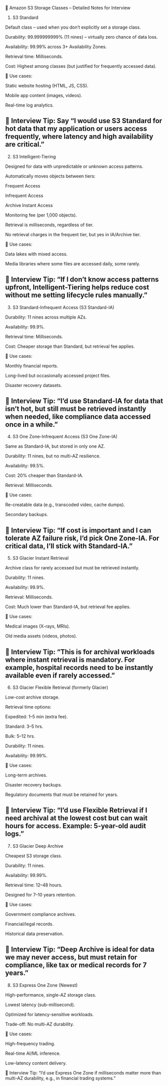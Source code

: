 📌 Amazon S3 Storage Classes – Detailed Notes for Interview
1. S3 Standard

Default class – used when you don’t explicitly set a storage class.

Durability: 99.999999999% (11 nines) – virtually zero chance of data loss.

Availability: 99.99% across 3+ Availability Zones.

Retrieval time: Milliseconds.

Cost: Highest among classes (but justified for frequently accessed data).

🔹 Use cases:

Static website hosting (HTML, JS, CSS).

Mobile app content (images, videos).

Real-time log analytics.

🔹 Interview Tip: Say “I would use S3 Standard for hot data that my application or users access frequently, where latency and high availability are critical.”
------------------------------------------------------------------------------------------------------------------------------------------------

2. S3 Intelligent-Tiering

Designed for data with unpredictable or unknown access patterns.

Automatically moves objects between tiers:

Frequent Access

Infrequent Access

Archive Instant Access

Monitoring fee (per 1,000 objects).

Retrieval is milliseconds, regardless of tier.

No retrieval charges in the frequent tier, but yes in IA/Archive tier.

🔹 Use cases:

Data lakes with mixed access.

Media libraries where some files are accessed daily, some rarely.

🔹 Interview Tip: “If I don’t know access patterns upfront, Intelligent-Tiering helps reduce cost without me setting lifecycle rules manually.”
------------------------------------------------------------------------------------------------------------------------------------------------

3. S3 Standard-Infrequent Access (S3 Standard-IA)

Durability: 11 nines across multiple AZs.

Availability: 99.9%.

Retrieval time: Milliseconds.

Cost: Cheaper storage than Standard, but retrieval fee applies.

🔹 Use cases:

Monthly financial reports.

Long-lived but occasionally accessed project files.

Disaster recovery datasets.

🔹 Interview Tip: “I’d use Standard-IA for data that isn’t hot, but still must be retrieved instantly when needed, like compliance data accessed once in a while.”
------------------------------------------------------------------------------------------------------------------------------------------------

4. S3 One Zone-Infrequent Access (S3 One Zone-IA)

Same as Standard-IA, but stored in only one AZ.

Durability: 11 nines, but no multi-AZ resilience.

Availability: 99.5%.

Cost: 20% cheaper than Standard-IA.

Retrieval: Milliseconds.

🔹 Use cases:

Re-creatable data (e.g., transcoded video, cache dumps).

Secondary backups.

🔹 Interview Tip: “If cost is important and I can tolerate AZ failure risk, I’d pick One Zone-IA. For critical data, I’ll stick with Standard-IA.”
------------------------------------------------------------------------------------------------------------------------------------------------

5. S3 Glacier Instant Retrieval

Archive class for rarely accessed but must be retrieved instantly.

Durability: 11 nines.

Availability: 99.9%.

Retrieval: Milliseconds.

Cost: Much lower than Standard-IA, but retrieval fee applies.

🔹 Use cases:

Medical images (X-rays, MRIs).

Old media assets (videos, photos).

🔹 Interview Tip: “This is for archival workloads where instant retrieval is mandatory. For example, hospital records need to be instantly available even if rarely accessed.”
------------------------------------------------------------------------------------------------------------------------------------------------

6. S3 Glacier Flexible Retrieval (formerly Glacier)

Low-cost archive storage.

Retrieval time options:

Expedited: 1–5 min (extra fee).

Standard: 3–5 hrs.

Bulk: 5–12 hrs.

Durability: 11 nines.

Availability: 99.99%.

🔹 Use cases:

Long-term archives.

Disaster recovery backups.

Regulatory documents that must be retained for years.

🔹 Interview Tip: “I’d use Flexible Retrieval if I need archival at the lowest cost but can wait hours for access. Example: 5-year-old audit logs.”
------------------------------------------------------------------------------------------------------------------------------------------------

7. S3 Glacier Deep Archive

Cheapest S3 storage class.

Durability: 11 nines.

Availability: 99.99%.

Retrieval time: 12–48 hours.

Designed for 7–10 years retention.

🔹 Use cases:

Government compliance archives.

Financial/legal records.

Historical data preservation.

🔹 Interview Tip: “Deep Archive is ideal for data we may never access, but must retain for compliance, like tax or medical records for 7 years.”
------------------------------------------------------------------------------------------------------------------------------------------------

8. S3 Express One Zone (Newest)

High-performance, single-AZ storage class.

Lowest latency (sub-millisecond).

Optimized for latency-sensitive workloads.

Trade-off: No multi-AZ durability.

🔹 Use cases:

High-frequency trading.

Real-time AI/ML inference.

Low-latency content delivery.

🔹 Interview Tip: “I’d use Express One Zone if milliseconds matter more than multi-AZ durability, e.g., in financial trading systems.”